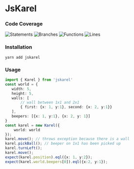 # JsKarel

### Code Coverage
<!-- these lines are automatically updated by istanbul-badges-readme -->

![Statements](https://img.shields.io/badge/statements-96.74%25-brightgreen.svg?style=flat)
![Branches](https://img.shields.io/badge/branches-100%25-brightgreen.svg?style=flat)
![Functions](https://img.shields.io/badge/functions-92.85%25-brightgreen.svg?style=flat)
![Lines](https://img.shields.io/badge/lines-96.58%25-brightgreen.svg?style=flat)

### Installation
```shell
yarn add jskarel
```

### Usage
```typescript
import { Karel } from 'jskarel'
const world = {
   width: 5,
   height: 5,
   walls: [
       // wall between 1x1 and 2x1
       { first: {x: 1, y:1}, second: {x: 2, y:1}} 
   ],
   beepers: [{x: 1, y:1}, {x: 2, y: 1}]
}
const karel = new Karel({
    world: world
});
karel.move(); // throws exception because there is a wall
karel.pickBall(); // beeper on 1x1 has been picked up
karel.turnLeft();
karel.move();
expect(karel.position).eql({x: 1, y:2});
expect(karel.world.beepers[0]).eql({x:2, y:1});
```